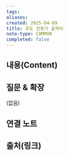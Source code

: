 ```yaml
---
tags:
aliases: 
created: 2025-04-09
title: 유도 전동기 출력비
note-type: COMMON
completed: false
---
```


## 내용(Content)


## 질문 & 확장

(없음)

## 연결 노트

## 출처(링크)

